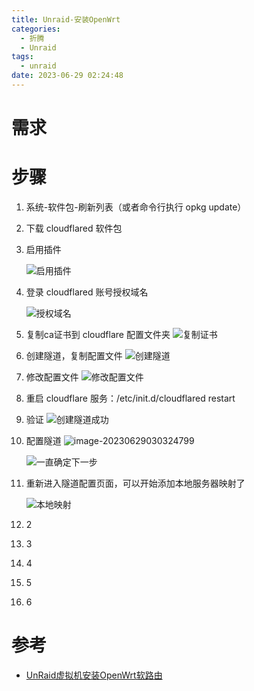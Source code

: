 ```yaml
---
title: Unraid-安装OpenWrt
categories:
  - 折腾
  - Unraid
tags:
  - unraid
date: 2023-06-29 02:24:48
---
```


# 需求

# 步骤

1. 系统-软件包-刷新列表（或者命令行执行 opkg update）

1. 下载 cloudflared 软件包

1. 启用插件

   ![启用插件](https://cdn.myshenle.top/images/202306290238027.png)

   

1. 登录 cloudflared 账号授权域名

   ![授权域名](https://cdn.myshenle.top/images/202306290250249.png)

1. 复制ca证书到 cloudflare 配置文件夹
   ![复制证书](https://cdn.myshenle.top/images/202306290253286.png)

1. 创建隧道，复制配置文件
   ![创建隧道](https://cdn.myshenle.top/images/202306290257065.png)

1. 修改配置文件
   ![修改配置文件](https://cdn.myshenle.top/images/202306290259148.png)

1. 重启 cloudflare 服务：/etc/init.d/cloudflared restart

1. 验证
   ![创建隧道成功](https://cdn.myshenle.top/images/202306290301031.png)

1. 配置隧道
   ![image-20230629030324799](https://cdn.myshenle.top/images/202306290303825.png)

   ![一直确定下一步](https://cdn.myshenle.top/images/202306290303584.png)

1. 重新进入隧道配置页面，可以开始添加本地服务器映射了

   ![本地映射](https://cdn.myshenle.top/images/202306290308476.png)

1. 2

1. 3

1. 4

1. 5

1. 6

# 参考

* [UnRaid虚拟机安装OpenWrt软路由](https://blog.csdn.net/engineerlzk/article/details/128337964)
